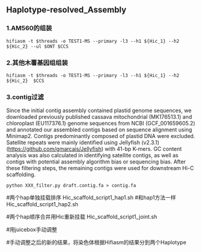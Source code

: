 ## Haplotype-resolved_Assembly

### 1.AM560的组装

```shell
hifiasm -t $threads -o TEST1-MS --primary -l3 --h1 ${Hic_1} --h2 ${Hic_2} --ul $ONT $CCS
```



### 2.其他木薯基因组组装

```shell
hifiasm -t $threads -o TEST1-MS --primary -l3 --h1 ${Hic_1} --h2 ${Hic_2}  $CCS
```



### 3.contig过滤
Since the initial contig assembly contained plastid genome sequences, we downloaded previously published cassava mitochondrial (MK176513.1) and chloroplast (EU117376.1) genome sequences from NCBI (GCF_001659605.2) and annotated our assembled contigs based on sequence alignment using Minimap2. Contigs predominantly composed of plastid DNA were excluded. Satellite repeats were mainly identified using Jellyfish (v2.3.1) (https://github.com/gmarcais/Jellyfish) with 41-bp K-mers. GC content analysis was also calculated in identifying satellite contigs, as well as contigs with potential assembly algorithm bias or sequencing bias. After these filtering steps, the remaining contigs were used for downstream Hi-C scaffolding.

`python XXX_filter.py draft.contig.fa > contig.fa`

#两个hap单独挂载排序
Hic_scaffold_script1_hap1.sh
#和hap1方法一样
Hic_scaffold_script1_hap2.sh

#两个hap顺序合并用Hic重新挂载
Hic_scaffold_script1_joint.sh

#用juicebox手动调整

#手动调整之后的新的结果，将染色体根据Hifiasm的结果分到两个Haplotype

